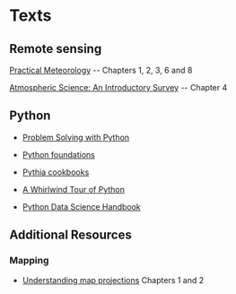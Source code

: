 # Texts

## Remote sensing

[Practical Meteorology](https://www.eoas.ubc.ca/books/Practical_Meteorology) -- Chapters  1, 2, 3, 6 and 8

[Atmospheric Science: An Introductory Survey](https://gw2jh3xr2c.search.serialssolutions.com/?sid=sersol&SS_jc=TC0000517195&title=Atmospheric%20Science%3A%20An%20Introductory%20Survey) -- Chapter 4

## Python


* [Problem Solving with Python](https://phaustin.github.io/Problem-Solving-with-Python)

* [Python foundations](https://foundations.projectpythia.org/landing-page.html)

* [Pythia cookbooks](https://cookbooks.projectpythia.org/)

* [A Whirlwind Tour of Python](https://jakevdp.github.io/WhirlwindTourOfPython)

* [Python Data Science Handbook](https://jakevdp.github.io/PythonDataScienceHandbook/)


## Additional Resources

### Mapping

* [Understanding map projections](https://drive.google.com/file/d/1araPnZwMui9tBTPyLO_UHVC2DDEIdZ0p/view?usp=sharing) Chapters 1 and 2




